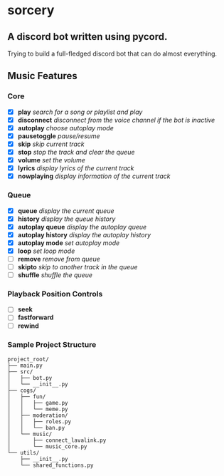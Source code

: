 # sorcery
## A discord bot written using pycord.
Trying to build a full-fledged discord bot that can do almost everything.

## Music Features
### Core

- [x] **play** *search for a song or playlist and play*
- [x] **disconnect** *disconnect from the voice channel if the bot is inactive*
- [x] **autoplay** *choose autoplay mode*
- [x] **pausetoggle** *pause/resume*
- [x] **skip** *skip current track*
- [x] **stop** *stop the track and clear the queue*
- [x] **volume** *set the volume*
- [x] **lyrics** *display lyrics of the current track*
- [x] **nowplaying** *display information of the current track*

### Queue

- [x] **queue** *display the current queue*
- [x] **history** *display the queue history*
- [x] **autoplay queue** *display the autoplay queue*
- [x] **autoplay history** *display the autoplay history*
- [x] **autoplay mode** *set autoplay mode*
- [x] **loop** *set loop mode*
- [ ] **remove** *remove from queue*
- [ ] **skipto** *skip to another track in the queue*
- [ ] **shuffle** *shuffle the queue*

### Playback Position Controls

- [ ] **seek**
- [ ] **fastforward**
- [ ] **rewind**

### Sample Project Structure
```
project_root/
├── main.py
├── src/
│   ├── bot.py
│   └── __init__.py
├── cogs/
│   ├── fun/
│   │   ├── game.py
│   │   └── meme.py
│   ├── moderation/
│   │   ├── roles.py
│   │   └── ban.py
│   └── music/
│       ├── connect_lavalink.py
│       └── music_core.py
└── utils/
    ├── __init__.py
    └── shared_functions.py
```
